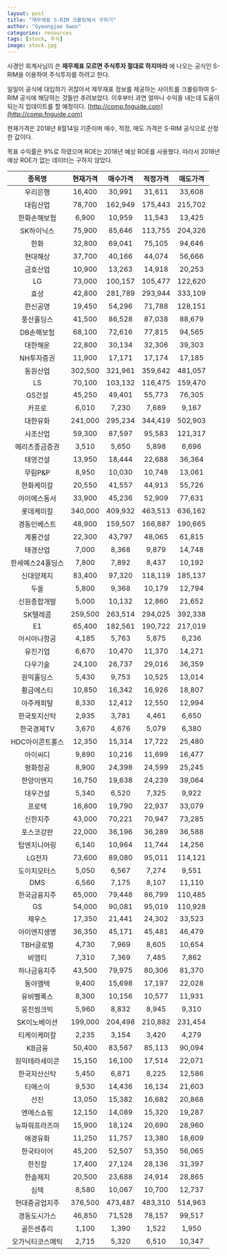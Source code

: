 ```yaml
---
layout: post
title: "재무제표 S-RIM 크롤링해서 구하기"
author: "Gyeongjae Gwon"
categories: resources
tags: [stock, 주식]
image: stock.jpg
---
```


사경인 회계사님이 쓴 **재무제표 모르면 주식투자 절대로 하지마라** 에 나오는 공식인 S-RIM을 이용하여 주식투자를 하려고 한다.

일일이 공식에 대입하기 귀찮아서 제무재표 정보를 제공하는 사이트를 크롤링하여 S-RIM 공식에 해당하는 것들만 추려보았다.
이후부터 과연 얼마나 수익을 내는데 도움이 되는지 업데이트를 할 예정이다.
[http://comp.fnguide.com](http://comp.fnguide.com)

현재가격은 2018년 8월14일 기준이며 매수, 적정, 매도 가격은 S-RIM 공식으로 산정한 값이다.

목표 수익률은 9%로 하였으며 ROE는 2018년 예상 ROE를 사용했다.
따라서 2018년 예상 ROE가 없는 데이터는 구하지 않았다. 

종목명             | 현재가격               | 매수가격               | 적정가격 | 매도가격 |
:-------:|:---------: | :-------:|:---------:|:---------:
우리은행|16,400 |30,991 |31,611 |33,608 
대림산업|78,700 |162,949 |175,443 |215,702 
한화손해보험|6,900 |10,959 |11,543 |13,425 
SK하이닉스|75,900 |85,646 |113,755 |204,326 
한화|32,800 |69,041 |75,105 |94,646 
현대해상|37,700 |40,166 |44,074 |56,666 
금호산업|10,900 |13,263 |14,918 |20,253 
LG|73,000 |100,157 |105,477 |122,620 
효성|42,800 |281,789 |293,944 |333,109 
한신공영|19,450 |54,296 |71,788 |128,151 
풍산홀딩스|41,500 |86,528 |87,038 |88,679 
DB손해보험|68,100 |72,616 |77,815 |94,565 
대한해운|22,800 |30,134 |32,306 |39,303 
NH투자증권|11,900 |17,171 |17,174 |17,185 
동원산업|302,500 |321,961 |359,642 |481,057 
LS|70,100 |103,132 |116,475 |159,470 
GS건설|45,250 |49,401 |55,773 |76,305 
카프로|6,010 |7,230 |7,689 |9,167 
대한유화|241,000 |295,234 |344,419 |502,903 
사조산업|59,300 |87,597 |95,583 |121,317 
메리츠종금증권|3,510 |5,650 |5,898 |6,696 
태영건설|13,950 |18,444 |22,688 |36,364 
무림P&P|8,950 |10,030 |10,748 |13,061 
한화케미칼|20,550 |41,557 |44,913 |55,726 
아이에스동서|33,900 |45,236 |52,909 |77,631 
롯데케미칼|340,000 |409,932 |463,513 |636,162 
경동인베스트|48,900 |159,507 |166,887 |190,665 
계룡건설|22,300 |43,797 |48,065 |61,815 
태경산업|7,000 |8,368 |9,879 |14,748 
한세예스24홀딩스|7,800 |7,892 |8,437 |10,192 
신대양제지|83,400 |97,320 |118,119 |185,137 
두올|5,800 |9,368 |10,179 |12,794 
신원종합개발|5,000 |10,132 |12,860 |21,652 
SK텔레콤|259,500 |263,514 |294,025 |392,338 
E1|65,400 |182,561 |190,722 |217,019 
아시아나항공|4,185 |5,763 |5,875 |6,236 
유진기업|6,670 |10,470 |11,370 |14,271 
다우기술|24,100 |26,737 |29,016 |36,359 
원익홀딩스|5,430 |9,753 |10,525 |13,014 
황금에스티|10,850 |16,342 |16,926 |18,807 
아주캐피탈|8,330 |12,412 |12,550 |12,994 
한국토지신탁|2,935 |3,781 |4,461 |6,650 
한국경제TV|3,670 |4,676 |5,079 |6,380 
HDC아이콘트롤스|12,350 |15,314 |17,722 |25,480 
아이씨디|9,890 |10,216 |11,699 |16,477 
평화정공|8,900 |24,398 |24,599 |25,245 
한양이엔지|16,750 |19,638 |24,239 |39,064 
대우건설|5,340 |6,520 |7,325 |9,922 
프로텍|16,800 |19,790 |22,937 |33,079 
신한지주|43,000 |70,221 |70,947 |73,285 
포스코강판|22,000 |36,196 |36,289 |36,588 
탑엔지니어링|6,140 |10,964 |11,744 |14,256 
LG전자|73,600 |89,080 |95,011 |114,121 
도이치모터스|5,050 |6,567 |7,274 |9,551 
DMS|6,560 |7,175 |8,107 |11,110 
한국금융지주|65,000 |79,448 |86,799 |110,485 
GS|54,000 |90,081 |95,019 |110,928 
제우스|17,350 |21,441 |24,302 |33,523 
아이엔지생명|36,350 |45,171 |45,481 |46,479 
TBH글로벌|4,730 |7,969 |8,605 |10,654 
비엠티|7,310 |7,369 |7,485 |7,862 
하나금융지주|43,500 |79,975 |80,306 |81,370 
동아엘텍|9,400 |15,698 |17,197 |22,028 
유비벨록스|8,300 |10,156 |10,577 |11,931 
웅진씽크빅|5,960 |8,832 |8,945 |9,310 
SK이노베이션|199,000 |204,498 |210,882 |231,454 
티케이케미칼|2,235 |3,154 |3,420 |4,279 
KB금융|50,400 |83,567 |85,113 |90,094 
원익테라세미콘|15,150 |16,100 |17,514 |22,071 
한국자산신탁|5,450 |6,871 |8,225 |12,586 
티에스이|9,530 |14,436 |16,134 |21,603 
선진|13,050 |15,382 |16,682 |20,868 
엔에스쇼핑|12,150 |14,089 |15,320 |19,287 
뉴파워프라즈마|15,900 |18,124 |20,690 |28,960 
애경유화|11,250 |11,757 |13,380 |18,609 
한국타이어|45,200 |52,507 |53,350 |56,065 
한진칼|17,400 |27,124 |28,136 |31,397 
한솔제지|20,500 |23,688 |24,914 |28,865 
심텍|8,580 |10,067 |10,700 |12,737 
현대중공업지주|376,500 |473,487 |483,310 |514,963 
경동도시가스|46,850 |71,528 |78,157 |99,517 
골든센츄리|1,100 |1,390 |1,522 |1,950 
오가닉티코스메틱|2,715 |5,320 |6,510 |10,347 

